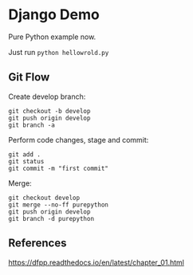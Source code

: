 # Django Demo

Pure Python example now.

Just run `python hellowrold.py`


## Git Flow

Create develop branch: 

```shell
git checkout -b develop
git push origin develop
git branch -a
```

Perform code changes, stage and commit:

```shell
git add .
git status
git commit -m "first commit"
```

Merge:

```shell
git checkout develop
git merge --no-ff purepython
git push origin develop
git branch -d purepython
```

## References

https://dfpp.readthedocs.io/en/latest/chapter_01.html